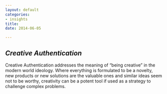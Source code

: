 ```yaml
---
layout: default
categories:
- insights
title: 
date: 2014-06-05

---
```


<div>
	<h2 class="col-md-12 vcenter"> <em>Creative Authentication</em> </h2>
</div>

<div class="container-fluid">
	<div class="row-fluid">
		<div class="col-lg-12">
				<p class=" col-md-8 col-md-offset-2 vcenter">Creative Authentication addresses the meaning of “being creative” in the modern world ideology. Where everything is formulated to be a novelty, new products or new solutions are the valuable ones and similar ideas seem not to be worthy, creativity can be a potent tool if used as a strategy to challenge complex problems.</p>
		</div>
	</div>
</div>
